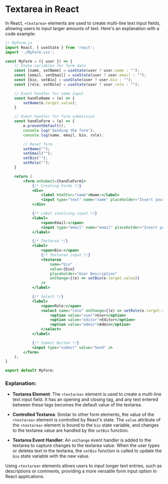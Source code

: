 # Textarea in React

In React, `<textarea>` elements are used to create multi-line text input fields, allowing users to input larger amounts of text. Here's an explanation with a code example:

```jsx
// MyForm.js
import React, { useState } from 'react';
import './MyForm.css';

const MyForm = ({ user }) => {
    // State variables for form data
    const [name, setName] = useState(user ? user.name : "");
    const [email, setEmail] = useState(user ? user.email : "");
    const [bio, setBio] = useState(user ? user.bio : "");
    const [role, setRole] = useState(user ? user.role : "");

    // Event handler for name input
    const handleName = (e) => {
        setName(e.target.value);
    }

    // Event handler for form submission
    const handleForm = (e) => {
        e.preventDefault();
        console.log('Sending the form');
        console.log(name, email, bio, role);

        // Reset form
        setName("");
        setEmail("");
        setBio("");
        setRole("");
    }

    return (
        <form onSubmit={handleForm}>
            {/* Creating Forms */}
            <div>
                <label htmlFor="name">Name:</label>
                <input type="text" name="name" placeholder="Insert your name" onChange={handleName} value={name} />
            </div>

            {/* Label involving input */}
            <label>
                <span>Email:</span>
                <input type="email" name="email" placeholder="Insert your email" onChange={(e) => setEmail(e.target.value)} value={email} />
            </label>

            {/* Textarea */}
            <label>
                <span>Bio:</span>
                {/* Textarea input */}
                <textarea 
                    name="bio" 
                    value={bio} 
                    placeholder="User Description" 
                    onChange={(e) => setBio(e.target.value)} 
                />
            </label>

            {/* Select */}
            <label>
                <span>Role:</span>
                <select name="role" onChange={(e) => setRole(e.target.value)} value={role}>
                    <option value="user">User</option>
                    <option value="editor">Editor</option>
                    <option value="admin">Admin</option>
                </select>
            </label>

            {/* Submit Button */}
            <input type="submit" value="Send" />
        </form>
    );
}

export default MyForm;
```

### Explanation:

- **Textarea Element**: The `<textarea>` element is used to create a multi-line text input field. It has an opening and closing tag, and any text entered between these tags becomes the default value of the textarea.

- **Controlled Textarea**: Similar to other form elements, the value of the `<textarea>` element is controlled by React's state. The `value` attribute of the `<textarea>` element is bound to the `bio` state variable, and changes to the textarea value are handled by the `setBio` function.

- **Textarea Event Handler**: An `onChange` event handler is added to the textarea to capture changes to the textarea value. When the user types or deletes text in the textarea, the `setBio` function is called to update the `bio` state variable with the new value.

Using `<textarea>` elements allows users to input longer text entries, such as descriptions or comments, providing a more versatile form input option in React applications.